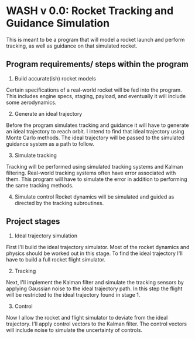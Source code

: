 # WASH v 0.0: Rocket Tracking and Guidance Simulation

This is meant to be a program that will model a rocket launch and perform tracking, as well as guidance on that simulated rocket.

## Program requirements/ steps within the program
1. Build accurate(ish) rocket models

Certain specifications of a real-world rocket will be fed into the program. This includes engine specs, staging, payload, and eventually it will include some aerodynamics.

2. Generate an ideal trajectory

Before the program simulates tracking and guidance it will have to generate an ideal trajectory to reach orbit. I intend to find that ideal trajectory using Monte Carlo methods. The ideal trajectory will be passed to the simulated guidance system as a path to follow.

3. Simulate tracking

Tracking will be performed using simulated tracking systems and Kalman filtering. Real-world tracking systems often have error associated with them. This program will have to simulate the error in addition to performing the same tracking methods.

4. Simulate control
Rocket dynamics will be simulated and guided as directed by the tracking subroutines.

## Project stages
1. Ideal trajectory simulation

First I'll build the ideal trajectory simulator. Most of the rocket dynamics and physics should be worked out in this stage. To find the ideal trajectory I'll have to build a full rocket flight simulator.

2. Tracking

Next, I'll implement the Kalman filter and simulate the tracking sensors by applying Gaussian noise to the ideal trajectory path. In this step the flight will be restricted to the ideal trajectory found in stage 1.

3. Control

Now I allow the rocket and flight simulator to deviate from the ideal trajectory. I'll apply control vectors to the Kalman filter. The control vectors will include noise to simulate the uncertainty of controls.

